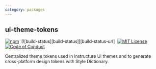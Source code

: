 ```yaml
---
category: packages
---
```


## ui-theme-tokens

[![npm][npm]][npm-url]&nbsp;
[![build-status][build-status]][build-status-url]&nbsp;
[![MIT License][license-badge]][license]&nbsp;
[![Code of Conduct][coc-badge]][coc]

Centralized theme tokens used in Instructure UI themes and to generate cross-platform
design tokens with Style Dictionary.

[npm]: https://img.shields.io/npm/v/@instructure/canvas-theme.svg
[npm-url]: https://npmjs.com/package/@instructure/canvas-theme
[license-badge]: https://img.shields.io/npm/l/instructure-ui.svg?style=flat-square
[license]: https://github.com/instructure/instructure-ui/blob/master/LICENSE
[coc-badge]: https://img.shields.io/badge/code%20of-conduct-ff69b4.svg?style=flat-square
[coc]: https://github.com/instructure/instructure-ui/blob/master/CODE_OF_CONDUCT.md
